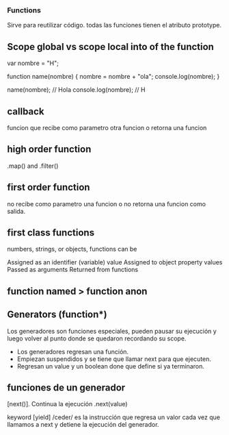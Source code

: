 ### Functions

Sirve para reutilizar código.
todas las funciones tienen el atributo prototype.

## Scope global vs scope local into of the function

var nombre = "H";

function name(nombre) {
nombre = nombre + "ola";
console.log(nombre);
}

name(nombre); // Hola
console.log(nombre); // H

## callback

funcion que recibe como parametro otra funcion o retorna una funcion

## high order function

.map() and .filter()

## first order function

no recibe como parametro una funcion o no retorna una funcion como salida.

## first class functions

numbers, strings, or objects, functions can be

Assigned as an identifier (variable) value
Assigned to object property values
Passed as arguments
Returned from functions

## function named > function anon

## Generators (function\*)

Los generadores son funciones especiales, pueden pausar su ejecución y luego volver al punto donde se quedaron recordando su scope.

- Los generadores regresan una función.
- Empiezan suspendidos y se tiene que llamar next para que ejecuten.
- Regresan un value y un boolean done que define si ya terminaron.

## funciones de un generador

[next()]. Continua la ejecución
.next(value)

keyword
[yield] /ceder/
es la instrucción que regresa un valor cada vez que llamamos a next y detiene la ejecución del generador.
